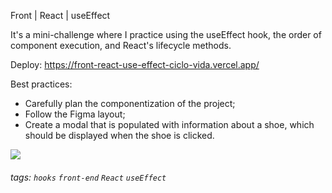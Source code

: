 Front | React | useEffect

It's a mini-challenge where I practice using the useEffect hook, the order of component execution, and React's lifecycle methods.

Deploy: https://front-react-use-effect-ciclo-vida.vercel.app/

Best practices:

- Carefully plan the componentization of the project;
- Follow the Figma layout;
- Create a modal that is populated with information about a shoe, which should be displayed when the shoe is clicked.

![](https://i.imgur.com/2LQjcRT.png)

###### tags: `hooks` `front-end` `React` `useEffect`
